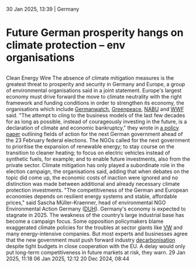 30 Jan 2025, 13:39
| 
Germany
# Future German prosperity hangs on climate protection – env organisations
## 
Clean Energy Wire
The absence of climate mitigation measures is the greatest threat to prosperity and security in Germany and Europe, a group of environmental organisations said in a joint statement. Europe's largest economy must drive forward the move to climate neutrality with the right framework and funding conditions in order to strengthen its economy, the organisations which include [Germanwatch](https://www.cleanenergywire.org/experts/germanwatch), [Greenpeace](https://www.cleanenergywire.org/experts/greenpeace-germany), [NABU](https://www.cleanenergywire.org/experts/nabu-nature-and-biodiversity-conservation-union) and [WWF](https://www.cleanenergywire.org/experts/wwf-germany) said.
"The attempt to cling to the business models of the last few decades for as long as possible, instead of courageously investing in the future, is a declaration of climate and economic bankruptcy," they wrote in [a policy paper](https://www.dnr.de/presse/pressemitteilungen/gemeinsames-verbaendepapier-ohne-klimaschutz-kein-zukuenftiger-wohlstand) outlining fields of action for the next German government ahead of the 23 February federal elections. The NGOs called for the next government to prioritise the expansion of renewable energy; to stay course on the transition to cleaner heating; to focus on electric vehicles instead of synthetic fuels, for example; and to enable future investments, also from the private sector.
Climate mitigation has only played a subordinate role in the election campaign, the organisations said, adding that when debates on the topic did come up, the economic costs of inaction were ignored and no distinction was made between additional and already necessary climate protection investments. "The competitiveness of the German and European economies depends on resilient energy systems and stable, affordable prices," said Sascha Müller-Kraenner, head of environmental NGO Environmental Action Germany ([DUH](https://www.cleanenergywire.org/experts/duh-environmental-action-germany)).
Germany's economy is expected to stagnate in 2025. The weakness of the country’s large industrial base has become a campaign focus. Some opposition policymakers blame exaggerated climate policies for the troubles at sector giants like [VW](https://www.cleanenergywire.org/experts/vw-volkswagen) and many energy-intensive companies. But most experts and businesses agree that the new government must push forward industry [decarbonisation](https://www.cleanenergywire.org/glossary/letter_d#decarbonisation) despite tight budgets in close cooperation with the EU. A delay would only put long-term competitiveness in future markets at risk, they warn.
29 Jan 2025, 11:18
06 Jan 2025, 12:12
20 Dec 2024, 08:44